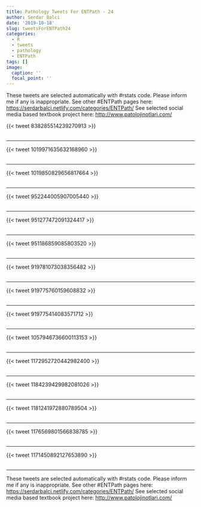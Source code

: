 ```yaml
---
title: Pathology Tweets For ENTPath - 24
author: Serdar Balci
date: '2019-10-18'
slug: tweetsForENTPath24
categories:
  - R
  - tweets
  - pathology
  - ENTPath
tags: []
image:
  caption: ''
  focal_point: ''
---
```



These tweets are selected automatically with #rstats code. Please inform me if any is inappropriate.
See other #ENTPath pages here: https://serdarbalci.netlify.com/categories/ENTPath/ 
See selected social media based textbook project here: http://www.patolojinotlari.com/

{{< tweet 838285514239270913 >}}
<br>
<br>
<hr>
{{< tweet 1019971635632168960 >}}
<br>
<br>
<hr>
{{< tweet 1019850829656817664 >}}
<br>
<br>
<hr>
{{< tweet 952244005907005440 >}}
<br>
<br>
<hr>
{{< tweet 951277472091324417 >}}
<br>
<br>
<hr>
{{< tweet 951186859085803520 >}}
<br>
<br>
<hr>
{{< tweet 919781073038356482 >}}
<br>
<br>
<hr>
{{< tweet 919775760159608832 >}}
<br>
<br>
<hr>
{{< tweet 919775414083571712 >}}
<br>
<br>
<hr>
{{< tweet 1057946736600113153 >}}
<br>
<br>
<hr>
{{< tweet 1172952720442982400 >}}
<br>
<br>
<hr>
{{< tweet 1184239429982081026 >}}
<br>
<br>
<hr>
{{< tweet 1181241972880789504 >}}
<br>
<br>
<hr>
{{< tweet 1176569801566838785 >}}
<br>
<br>
<hr>
{{< tweet 1171450892127653890 >}}
<br>
<br>
<hr>


These tweets are selected automatically with #rstats code. Please inform me if any is inappropriate.
See other #ENTPath pages here: https://serdarbalci.netlify.com/categories/ENTPath/ 
See selected social media based textbook project here: http://www.patolojinotlari.com/
